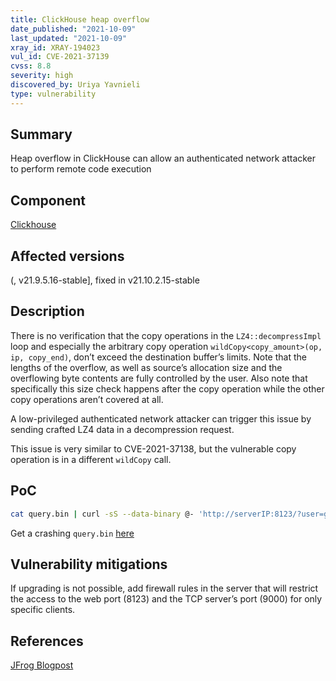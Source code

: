 ```yaml
---
title: ClickHouse heap overflow
date_published: "2021-10-09"
last_updated: "2021-10-09"
xray_id: XRAY-194023
vul_id: CVE-2021-37139
cvss: 8.8
severity: high
discovered_by: Uriya Yavnieli
type: vulnerability
---
```

## Summary
Heap overflow in ClickHouse can allow an authenticated network attacker to perform remote code execution

## Component

[Clickhouse](https://clickhouse.com/)

## Affected versions

(, v21.9.5.16-stable], fixed in v21.10.2.15-stable

## Description

There is no verification that the copy operations in the `LZ4::decompressImpl` loop and especially the arbitrary copy operation `wildCopy<copy_amount>(op, ip, copy_end)`, don’t exceed the destination buffer’s limits. Note that the lengths of the overflow, as well as source’s allocation size and the overflowing byte contents are fully controlled by the user. Also note that specifically this size check happens after the copy operation while the other copy operations aren’t covered at all.

A low-privileged authenticated network attacker can trigger this issue by sending crafted LZ4 data in a decompression request.

This issue is very similar to CVE-2021-37138, but the vulnerable copy operation is in a different `wildCopy` call.

## PoC

```bash
cat query.bin | curl -sS --data-binary @- 'http://serverIP:8123/?user=guest1&password=1234&decompress=1'
```

Get a crashing `query.bin` [here](https://jfrog.com/blog/TBDTBD)

## Vulnerability mitigations

If upgrading is not possible, add firewall rules in the server that will restrict the access to the web port (8123) and the TCP server’s port (9000) for only specific clients.

## References

[JFrog Blogpost](https://jfrog.com/blog/TBDTBD)
